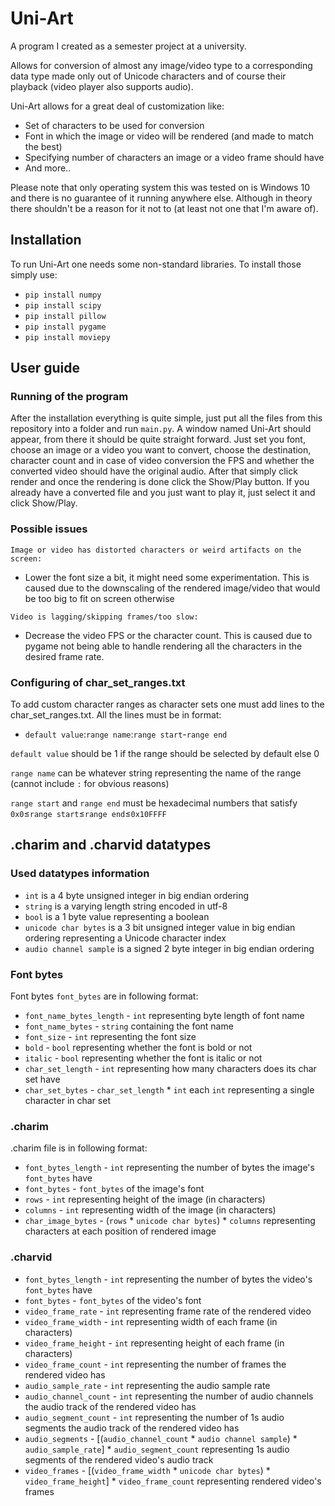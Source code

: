 # Uni-Art

A program I created as a semester project at a university.

Allows for conversion of almost any image/video type to a corresponding data type made only out of Unicode characters and of course their playback (video player also supports audio).

Uni-Art allows for a great deal of customization like:

- Set of characters to be used for conversion
- Font in which the image or video will be rendered (and made to match the best)
- Specifying number of characters an image or a video frame should have
- And more..

Please note that only operating system this was tested on is Windows 10 and there is no guarantee of it running anywhere else. Although in theory there shouldn't be a reason for it not to (at least not one that I'm aware of).

## Installation

To run Uni-Art one needs some non-standard libraries. To install those simply use:
- `pip install numpy`
- `pip install scipy`
- `pip install pillow`
- `pip install pygame`
- `pip install moviepy`

## User guide

### Running of the program
After the installation everything is quite simple, just put all the files from this repository into a folder and run `main.py`.
A window named Uni-Art should appear, from there it should be quite straight forward. Just set you font, choose an image or a video you want to convert,
choose the destination, character count and in case of video conversion the FPS and whether the converted video should have the original audio. After that simply click render and once the rendering is done click the Show/Play button. If you already have a converted file and you just want to play it, just select it and click Show/Play.

### Possible issues
`Image or video has distorted characters or weird artifacts on the screen:`
- Lower the font size a bit, it might need some experimentation. This is caused due to the downscaling of the rendered image/video that would be too big to fit on screen otherwise


`Video is lagging/skipping frames/too slow:`
- Decrease the video FPS or the character count. This is caused due to pygame not being able to handle rendering all the characters in the desired frame rate.

### Configuring of char_set_ranges.txt
To add custom character ranges as character sets one must add lines to the char_set_ranges.txt. All the lines must be in format:

- `default value`:`range name`:`range start`-`range end`

`default value` should be 1 if the range should be selected by default else 0

`range name` can be whatever string representing the name of the range (cannot include `:` for obvious reasons)

`range start` and `range end` must be hexadecimal numbers that satisfy `0x0`≤`range start`≤`range end`≤`0x10FFFF`

## .charim and .charvid datatypes

### Used datatypes information
- `int` is a 4 byte unsigned integer in big endian ordering
- `string` is a varying length string encoded in utf-8
- `bool` is a 1 byte value representing a boolean
- `unicode char bytes` is a 3 bit unsigned integer value in big endian ordering representing a Unicode character index
- `audio channel sample` is a signed 2 byte integer in big endian ordering

### Font bytes
Font bytes `font_bytes` are in following format:
- `font_name_bytes_length` - `int` representing byte length of font name
- `font_name_bytes` - `string` containing the font name
- `font_size` - `int` representing the font size
- `bold` - `bool` representing whether the font is bold or not
- `italic` - `bool` representing whether the font is italic or not
- `char_set_length` - `int` representing how many characters does its char set have
- `char_set_bytes` - `char_set_length` * `int` each `int` representing a single character in char set

### .charim
.charim file is in following format:
- `font_bytes_length` - `int` representing the number of bytes the image's `font_bytes` have
- `font_bytes` - `font_bytes` of the image's font
- `rows` - `int` representing height of the image (in characters)
- `columns` - `int` representing width of the image (in characters)
- `char_image_bytes` - (`rows` * `unicode char bytes`) * `columns` representing characters at each position of rendered image

### .charvid
- `font_bytes_length` - `int` representing the number of bytes the video's `font_bytes` have
- `font_bytes` - `font_bytes` of the video's font
- `video_frame_rate` - `int` representing frame rate of the rendered video
- `video_frame_width` - `int` representing width of each frame (in characters)
- `video_frame_height` - `int` representing height of each frame (in characters)
- `video_frame_count` - `int` representing the number of frames the rendered video has
- `audio_sample_rate` - `int` representing the audio sample rate
- `audio_channel_count` - `int` representing the number of audio channels the audio track of the rendered video has
- `audio_segment_count` - `int` representing the number of 1s audio segments the audio track of the rendered video has
- `audio_segments` - [(`audio_channel_count` * `audio channel sample`) * `audio_sample_rate`] * `audio_segment_count` representing 1s audio segments of the rendered video's audio track
- `video_frames` - [(`video_frame_width` * `unicode char bytes`) * `video_frame_height`] * `video_frame_count` representing rendered video's frames
  
